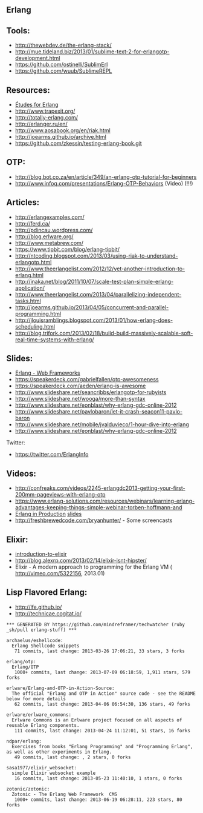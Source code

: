 ## Erlang

## Tools:
  - http://thewebdev.de/the-erlang-stack/
  - http://mue.tideland.biz/2013/01/sublime-text-2-for-erlangotp-development.html
  - https://github.com/ostinelli/SublimErl
  - https://github.com/wuub/SublimeREPL

## Resources:
  - [Études for Erlang](http://chimera.labs.oreilly.com/books/1234000000726/index.html)
  - http://www.trapexit.org/
  - http://totally-erlang.com/
  - http://erlanger.ru/en/
  - http://www.aosabook.org/en/riak.html
  - http://joearms.github.io/archive.html
  - https://github.com/zkessin/testing-erlang-book.git

## OTP:
  - http://blog.bot.co.za/en/article/349/an-erlang-otp-tutorial-for-beginners
  - http://www.infoq.com/presentations/Erlang-OTP-Behaviors (Video) (!!!)

## Articles:
  - http://erlangexamples.com/
  - http://ferd.ca/
  - http://pdincau.wordpress.com/
  - http://blog.erlware.org/
  - http://www.metabrew.com/
  - https://www.tipbit.com/blog/erlang-tipbit/
  - http://ntcoding.blogspot.com/2013/03/using-riak-to-understand-erlangotp.html
  - http://www.theerlangelist.com/2012/12/yet-another-introduction-to-erlang.html
  - http://inaka.net/blog/2011/10/07/scale-test-plan-simple-erlang-application/
  - http://www.theerlangelist.com/2013/04/parallelizing-independent-tasks.html
  - http://joearms.github.io/2013/04/05/concurrent-and-parallel-programming.html
  - http://jlouisramblings.blogspot.com/2013/01/how-erlang-does-scheduling.html
  - http://blog.trifork.com/2013/02/18/build-build-massively-scalable-soft-real-time-systems-with-erlang/

## Slides:
  - [Erlang - Web Frameworks](http://cufp.org/sites/all/files/sessionFiles/erlang-web-frameworks.pdf)
  - https://speakerdeck.com/gabrielfallen/otp-awesomeness
  - https://speakerdeck.com/aeden/erlang-is-awesome
  - http://www.slideshare.net/seancribbs/erlangotp-for-rubyists
  - http://www.slideshare.net/wooga/more-than-syntax
  - http://www.slideshare.net/eonblast/why-erlang-gdc-online-2012
  - http://www.slideshare.net/pavlobaron/let-it-crash-seacon11-pavlo-baron
  - http://www.slideshare.net/mobile/jvalduvieco/1-hour-dive-into-erlang
  - http://www.slideshare.net/eonblast/why-erlang-gdc-online-2012

Twitter:
  - https://twitter.com/ErlangInfo


## Videos:
  - http://confreaks.com/videos/2245-erlangdc2013-getting-your-first-200mm-pageviews-with-erlang-otp
  - https://www.erlang-solutions.com/resources/webinars/learning-erlang-advantages-keeping-things-simple-webinar-torben-hoffmann-and
  - [Erlang in Production](http://www.youtube.com/watch?v=MsTm4QSWk9k) [slides](http://erlang-in-production.herokuapp.com/#1)
  - http://freshbrewedcode.com/bryanhunter/ - Some screencasts



## Elixir:
- [introduction-to-elixir](http://alanpeabody.com/presentations/introduction-to-elixir/)
- http://blog.alexrp.com/2013/02/14/elixir-isnt-hipster/
- Elixir - A modern approach to programming for the Erlang VM ( http://vimeo.com/5322156, 2013.01)

## Lisp Flavored Erlang:
  - http://lfe.github.io/
  - http://technicae.cogitat.io/

<!-- PROJECTS_LIST_START -->
    *** GENERATED BY https://github.com/mindreframer/techwatcher (ruby _sh/pull erlang-stuff) *** 

    archaelus/eshellcode:
      Erlang Shellcode snippets
       71 commits, last change: 2013-03-26 17:06:21, 33 stars, 3 forks

    erlang/otp:
      Erlang/OTP
       1000+ commits, last change: 2013-07-09 06:18:59, 1,911 stars, 579 forks

    erlware/Erlang-and-OTP-in-Action-Source:
      The official "Erlang and OTP in Action" source code - see the README below for more details
       62 commits, last change: 2013-04-06 06:54:30, 136 stars, 49 forks

    erlware/erlware_commons:
      Erlware Commons is an Erlware project focused on all aspects of reusable Erlang components.
       111 commits, last change: 2013-04-24 11:12:01, 51 stars, 16 forks

    ndpar/erlang:
      Exercises from books "Erlang Programming" and "Programming Erlang", as well as other experiments in Erlang.
       49 commits, last change: , 2 stars, 0 forks

    sasa1977/elixir_websocket:
      simple Elixir websocket example
       16 commits, last change: 2013-05-23 11:40:10, 1 stars, 0 forks

    zotonic/zotonic:
      Zotonic - The Erlang Web Framework  CMS
       1000+ commits, last change: 2013-06-19 06:28:11, 223 stars, 80 forks
<!-- PROJECTS_LIST_END -->
